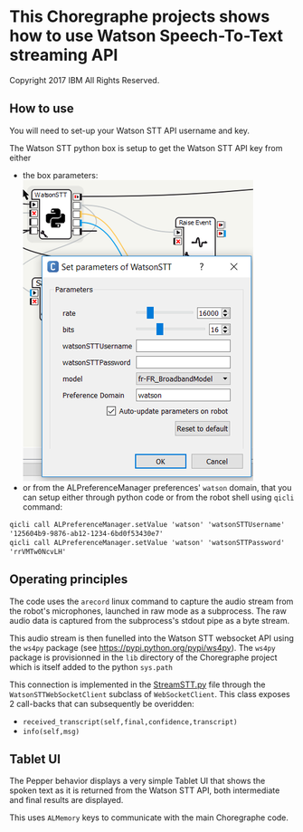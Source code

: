 # This Choregraphe projects shows how to use Watson Speech-To-Text streaming API
Copyright 2017 IBM All Rights Reserved.
## How to use
You will need to set-up your Watson STT API username and key.

The Watson STT python box is setup to get the Watson STT API key from either
  * the box parameters:  
![Watson STT box parameters](readme_images/theWatsonSTTPythonBoxIsSetupToGetTheWatsonSTTAPIKeyFromEitherTheBoxParameters.png)  
  * or from the ALPreferenceManager preferences' ```watson``` domain, that you can setup either through python code or from the robot shell using ```qicli``` command:
```
qicli call ALPreferenceManager.setValue 'watson' 'watsonSTTUsername' '125604b9-9876-ab12-1234-6bd0f53430e7'
qicli call ALPreferenceManager.setValue 'watson' 'watsonSTTPassword' 'rrVMTw0NcvLH'
```

## Operating principles
The code uses the ```arecord``` linux command to capture the audio stream from the robot's microphones, launched in raw mode as a subprocess. The raw audio data is captured from the subprocess's stdout pipe as a byte stream.

This audio stream is then funelled into the Watson STT websocket API using the ```ws4py``` package (see https://pypi.python.org/pypi/ws4py). The ```ws4py``` package is provisionned in the ```lib``` directory of the Choregraphe project which is itself added to the python ```sys.path```

This connection is implemented in the [StreamSTT.py](lib\StreamSTT.py) file through the ```WatsonSTTWebSocketClient``` subclass of ```WebSocketClient```. This class exposes 2 call-backs that can subsequently be overidden:
   * ``` received_transcript(self,final,confidence,transcript) ```
   * ``` info(self,msg) ```

## Tablet UI
The Pepper behavior displays a very simple Tablet UI that shows the spoken text as it is returned from the Watson STT API, both intermediate and final results are displayed.

This uses ```ALMemory``` keys to communicate with the main Choregraphe code.
